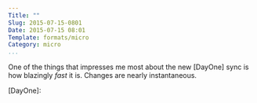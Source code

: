 ```yaml
---
Title: ""
Slug: 2015-07-15-0801
Date: 2015-07-15 08:01
Template: formats/micro
Category: micro
...
```


One of the things that impresses me most about the new [DayOne] sync is how blazingly *fast* it is. Changes are nearly instantaneous.

[DayOne]: 